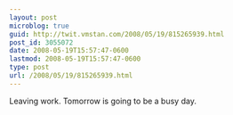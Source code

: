 ```yaml
---
layout: post
microblog: true
guid: http://twit.vmstan.com/2008/05/19/815265939.html
post_id: 3055072
date: 2008-05-19T15:57:47-0600
lastmod: 2008-05-19T15:57:47-0600
type: post
url: /2008/05/19/815265939.html
---
```

Leaving work. Tomorrow is going to be a busy day.
